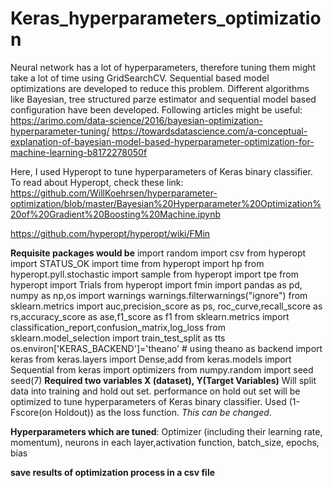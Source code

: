 # Keras_hyperparameters_optimization

Neural network has a lot of hyperparameters, therefore tuning them might take a lot of time using GridSearchCV. Sequential based model optimizations are developed to reduce this problem. Different algorithms like Bayesian, tree structured parze estimator and sequential model based configuration have been developed. Following articles might be useful:
https://arimo.com/data-science/2016/bayesian-optimization-hyperparameter-tuning/
https://towardsdatascience.com/a-conceptual-explanation-of-bayesian-model-based-hyperparameter-optimization-for-machine-learning-b8172278050f

Here, I used Hyperopt to tune hyperparameters of Keras binary classifier. To read about Hyperopt, check these link:
https://github.com/WillKoehrsen/hyperparameter-optimization/blob/master/Bayesian%20Hyperparameter%20Optimization%20of%20Gradient%20Boosting%20Machine.ipynb

https://github.com/hyperopt/hyperopt/wiki/FMin

**Requisite packages would be**
import random
import csv
from hyperopt import STATUS_OK
import time
from hyperopt import hp
from hyperopt.pyll.stochastic import sample
from hyperopt import tpe
from hyperopt import Trials
from hyperopt import fmin
import pandas as pd, numpy as np,os
import warnings
warnings.filterwarnings("ignore")
from sklearn.metrics import auc,precision_score as ps, roc_curve,recall_score as rs,accuracy_score as ase,f1_score as f1
from sklearn.metrics import classification_report,confusion_matrix,log_loss
from sklearn.model_selection import train_test_split as tts
os.environ['KERAS_BACKEND']='theano' # using theano as backend 
import keras
from keras.layers import Dense,add
from keras.models import Sequential
from keras import optimizers
from numpy.random import seed
seed(7)
**Required two variables X (dataset), Y(Target Variables)**
Will split data into training and hold out set. performance on hold out set will be optimized to tune hyperparameters of Keras binary classifier. Used (1- Fscore(on Holdout)) as the loss function. *This can be changed*. 

**Hyperparameters which are tuned**:
Optimizer (including their learning rate, momentum), neurons in each layer,activation function, batch_size, epochs, bias

**save results of optimization process in a csv file**
